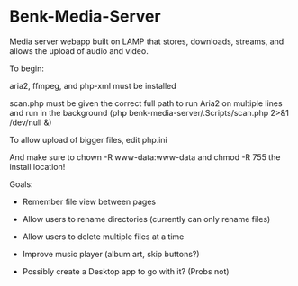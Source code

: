 # Benk-Media-Server
Media server webapp built on LAMP that stores, downloads, streams, and allows the upload of audio and video.

To begin:

aria2, ffmpeg, and php-xml must be installed

scan.php must be given the correct full path to run Aria2 on multiple lines and run in the background (php benk-media-server/.Scripts/scan.php 2>&1 /dev/null &)

To allow upload of bigger files, edit php.ini

And make sure to chown -R www-data:www-data and chmod -R 755 the install location!



Goals:

- Remember file view between pages

- Allow users to rename directories (currently can only rename files)

- Allow users to delete multiple files at a time

- Improve music player (album art, skip buttons?)

- Possibly create a Desktop app to go with it? (Probs not)
